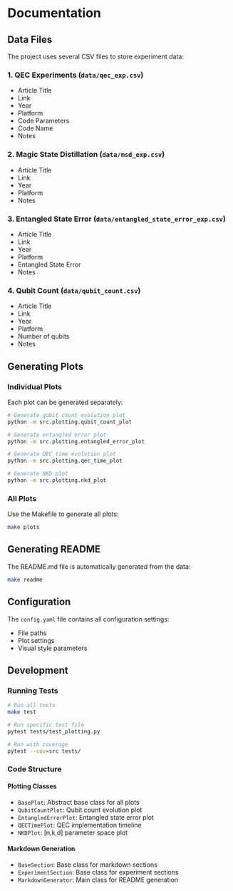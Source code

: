 # Documentation

## Data Files

The project uses several CSV files to store experiment data:

### 1. QEC Experiments (`data/qec_exp.csv`)
- Article Title
- Link
- Year
- Platform
- Code Parameters
- Code Name
- Notes

### 2. Magic State Distillation (`data/msd_exp.csv`)
- Article Title
- Link
- Year
- Platform
- Notes

### 3. Entangled State Error (`data/entangled_state_error_exp.csv`)
- Article Title
- Link
- Year
- Platform
- Entangled State Error
- Notes

### 4. Qubit Count (`data/qubit_count.csv`)
- Article Title
- Link
- Year
- Platform
- Number of qubits
- Notes

## Generating Plots

### Individual Plots

Each plot can be generated separately:

```bash
# Generate qubit count evolution plot
python -m src.plotting.qubit_count_plot

# Generate entangled error plot
python -m src.plotting.entangled_error_plot

# Generate QEC time evolution plot
python -m src.plotting.qec_time_plot

# Generate NKD plot
python -m src.plotting.nkd_plot
```

### All Plots

Use the Makefile to generate all plots:

```bash
make plots
```

## Generating README

The README.md file is automatically generated from the data:

```bash
make readme
```

## Configuration

The `config.yaml` file contains all configuration settings:

- File paths
- Plot settings
- Visual style parameters

## Development

### Running Tests

```bash
# Run all tests
make test

# Run specific test file
pytest tests/test_plotting.py

# Run with coverage
pytest --cov=src tests/
```

### Code Structure

#### Plotting Classes
- `BasePlot`: Abstract base class for all plots
- `QubitCountPlot`: Qubit count evolution plot
- `EntangledErrorPlot`: Entangled state error plot
- `QECTimePlot`: QEC implementation timeline
- `NKDPlot`: [n,k,d] parameter space plot

#### Markdown Generation
- `BaseSection`: Base class for markdown sections
- `ExperimentSection`: Base class for experiment sections
- `MarkdownGenerator`: Main class for README generation 